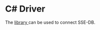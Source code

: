 # C# Driver

The <a href="https://github.com/mhasan08/sse-db/tree/master/c%23/dll"> library </a> can be used to connect SSE-DB. 
